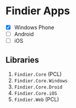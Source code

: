 # Findier Apps

- [x] Windows Phone
- [ ] Android
- [ ] iOS

## Libraries

1. `Findier.Core` (PCL)
2. `Findier.Core.Windows`
3. `Findier.Core.Droid`
4. `Findier.Core.iOS`
5. `Findier.Web` (PCL)
